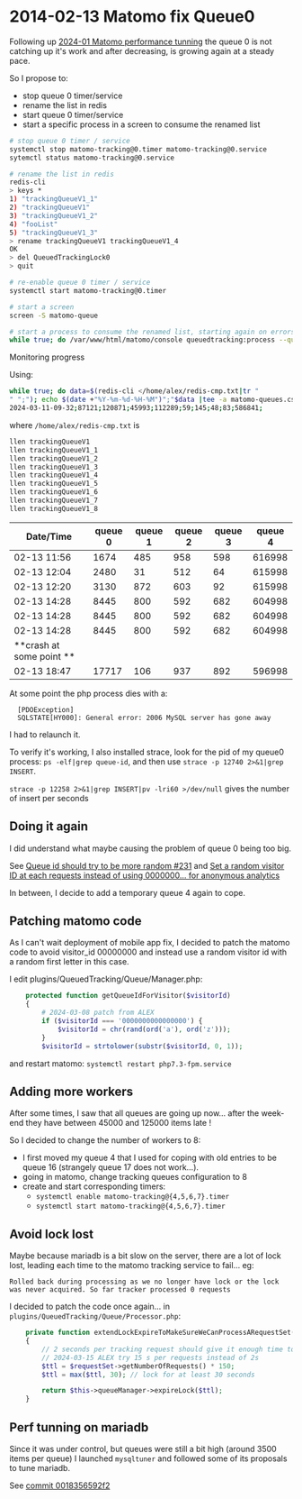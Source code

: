 # 2014-02-13 Matomo fix Queue0

Following up [2024-01 Matomo performance tunning](./2024-01-matomo-perf-tunning.md)
the queue 0 is not catching up it's work and after decreasing, is growing again at a steady pace.

So I propose to:
* stop queue 0 timer/service
* rename the list in redis
* start queue 0 timer/service
* start a specific process in a screen to consume the renamed list

```bash
# stop queue 0 timer / service
systemctl stop matomo-tracking@0.timer matomo-tracking@0.service
sytemctl status matomo-tracking@0.service

# rename the list in redis
redis-cli
> keys *
1) "trackingQueueV1_1"
2) "trackingQueueV1"
3) "trackingQueueV1_2"
4) "fooList"
5) "trackingQueueV1_3"
> rename trackingQueueV1 trackingQueueV1_4
OK
> del QueuedTrackingLock0
> quit

# re-enable queue 0 timer / service
systemctl start matomo-tracking@0.timer

# start a screen
screen -S matomo-queue

# start a process to consume the renamed list, starting again on errors
while true; do /var/www/html/matomo/console queuedtracking:process --queue-id=4 -v -n;/var/www/html/matomo/console queuedtracking:lock-status --unlock=QueuedTrackingLock4 -n --ignore-warn; sleep 60; done
```

Monitoring progress

Using:
```bash
while true; do data=$(redis-cli </home/alex/redis-cmp.txt|tr "
" ";"); echo $(date +"%Y-%m-%d-%H-%M")";"$data |tee -a matomo-queues.csv ; sleep 600 ; done
2024-03-11-09-32;87121;120871;45993;112289;59;145;48;83;586841;
```
where `/home/alex/redis-cmp.txt` is

```bash
llen trackingQueueV1
llen trackingQueueV1_1
llen trackingQueueV1_2
llen trackingQueueV1_3
llen trackingQueueV1_4
llen trackingQueueV1_5
llen trackingQueueV1_6
llen trackingQueueV1_7
llen trackingQueueV1_8
```


| Date/Time | queue 0 | queue 1 | queue 2 | queue 3 | queue 4 |
|--|--|--|--|--|--|
| 02-13 11:56| 1674 | 485 | 958 | 598 | 616998 |
| 02-13 12:04| 2480 | 31 | 512 | 64 | 615998 |
| 02-13 12:20 | 3130 | 872 | 603 | 92   | 615998 |
| 02-13 14:28 | 8445 | 800 | 592 | 682 | 604998 |
| 02-13 14:28 | 8445 | 800 | 592 | 682 | 604998 |
| 02-13 14:28 | 8445 | 800 | 592 | 682 | 604998 |
| **crash at some point ** | | | | | |
| 02-13 18:47 | 17717 | 106  | 937 | 892 | 596998 |


At some point the php process dies with a:
```
  [PDOException]
  SQLSTATE[HY000]: General error: 2006 MySQL server has gone away
```
I had to relaunch it.


To verify it's working, I also installed strace, 
look for the pid of my queue0 process: `ps -elf|grep queue-id`, 
and then use `strace -p 12740 2>&1|grep INSERT`.

`strace -p 12258 2>&1|grep INSERT|pv -lri60 >/dev/null` gives the number of insert per seconds


## Doing it again

I did understand what maybe causing the problem of queue 0 being too big.

See [Queue id should try to be more random #231](https://github.com/matomo-org/plugin-QueuedTracking/issues/231) and [Set a random visitor ID at each requests instead of using 0000000… for anonymous analytics](https://github.com/openfoodfacts/smooth-app/issues/5095)

In between, I decide to add a temporary queue 4 again to cope.

## Patching matomo code

As I can't wait deployment of mobile app fix, I decided to patch the matomo code to
avoid visitor_id 00000000 and instead use a random visitor id with a random first letter in this case.

I edit plugins/QueuedTracking/Queue/Manager.php:

```php
    protected function getQueueIdForVisitor($visitorId)
    {
        # 2024-03-08 patch from ALEX
        if ($visitorId === '0000000000000000') {
            $visitorId = chr(rand(ord('a'), ord('z')));
        }
        $visitorId = strtolower(substr($visitorId, 0, 1));
```

and restart matomo:
`systemctl restart php7.3-fpm.service`

## Adding more workers

After some times, I saw that all queues are going up now… after the week-end they have between 45000 and 125000 items late !


So I decided to change the number of workers to 8:
* I first moved my queue 4 that I used for coping with old entries to be queue 16 (strangely queue 17 does not work…).
* going in matomo, change tracking queues configuration to 8
* create and start corresponding timers:
  * `systemctl enable matomo-tracking@{4,5,6,7}.timer`
  * `systemctl start matomo-tracking@{4,5,6,7}.timer`


## Avoid lock lost

Maybe because mariadb is a bit slow on the server, there are a lot of lock lost, leading each time to the matomo tracking service to fail…
eg:
```
Rolled back during processing as we no longer have lock or the lock was never acquired. So far tracker processed 0 requests
```

I decided to patch the code once again… in `plugins/QueuedTracking/Queue/Processor.php`:

```php
    private function extendLockExpireToMakeSureWeCanProcessARequestSet(RequestSet $requestSet)
    {
        // 2 seconds per tracking request should give it enough time to process it
        // 2024-03-15 ALEX try 15 s per requests instead of 2s
        $ttl = $requestSet->getNumberOfRequests() * 150;
        $ttl = max($ttl, 30); // lock for at least 30 seconds

        return $this->queueManager->expireLock($ttl);
    }
```

## Perf tunning on mariadb

Since it was under control, but queues were still a bit high (around 3500 items per queue) I launched `mysqltuner` 
and followed some of its proposals to tune mariadb.

See [commit 0018356592f2](https://github.com/openfoodfacts/openfoodfacts-infrastructure/commit/0018356592f23ee494ea7d0581d012a1ea95fcdf)